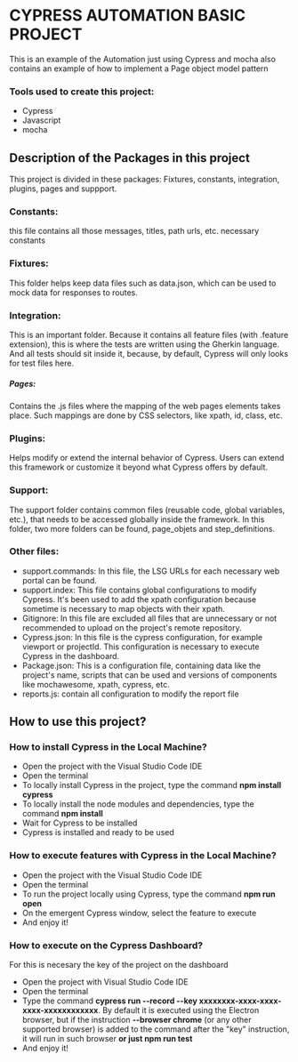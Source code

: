 # CYPRESS AUTOMATION BASIC PROJECT

This is an example of the Automation just using Cypress and mocha
also contains an example of how to implement a Page object model pattern

### Tools used to create this project:

-   Cypress
-   Javascript
-   mocha

## Description of the Packages in this project

This project is divided in these packages: Fixtures, constants, integration, plugins, pages and suppport.

### Constants: 
 this file contains all those messages, titles, path urls, etc. necessary constants


### Fixtures:

This folder helps keep data files such as data.json, which can be used to mock data for responses to routes.


### Integration:

This is an important folder. Because it contains all feature files (with .feature extension), this is where the tests are written using the Gherkin language. And all tests should sit inside it, because, by default, Cypress will only looks for test files here.

##### Pages:

Contains the .js files where the mapping of the web pages elements takes place. Such mappings are done by CSS selectors, like xpath, id, class, etc.

### Plugins:

Helps modify or extend the internal behavior of Cypress. Users can extend this framework or customize it beyond what Cypress offers by default.

### Support:

The support folder contains common files (reusable code, global variables, etc.), that needs to be accessed globally inside the framework. In this folder, two more folders can be found, page_objets and step_definitions.




### Other files:

-   support.commands: In this file, the LSG URLs for each necessary web portal can be found.
-   support.index: This file contains global configurations to modify Cypress. It's been used to add the xpath configuration because sometime is necessary to map objects with their xpath.
-   Gitignore: In this file are excluded all files that are unnecessary or not recommended to upload on the project's remote repository.
-   Cypress.json: In this file is the cypress configuration, for example viewport or projectId. This configuration is necessary to execute Cypress in the dashboard.
-   Package.json: This is a configuration file, containing data like the project's name, scripts that can be used and versions of components like mochawesome, xpath, cypress, etc.
-   reports.js: contain all configuration to modify the report file
## How to use this project?

### How to install Cypress in the Local Machine?

-   Open the project with the Visual Studio Code IDE
-   Open the terminal
-   To locally install Cypress in the project, type the command  **npm install cypress**
-   To locally install the node modules and dependencies, type the command **npm install**
-   Wait for Cypress to be installed
-   Cypress is installed and ready to be used



### How to execute features with Cypress in the Local Machine?

-   Open the project with the Visual Studio Code IDE
-   Open the terminal
-   To run the project locally using Cypress, type the command  **npm run open**
-   On the emergent Cypress window, select the feature to execute
-   And enjoy it!

### How to execute on the Cypress Dashboard?

For this is necesary the key of the project on the dashboard

-   Open the project with Visual Studio Code IDE
-   Open the terminal
-   Type the command  **cypress run --record --key xxxxxxxx-xxxx-xxxx-xxxx-xxxxxxxxxxxx**. By default it is executed using the Electron browser, but if the instruction  **--browser chrome**  (or any other supported browser) is added to the command after the "key" instruction, it will run in such browser
 **or just npm run test**
-   And enjoy it!